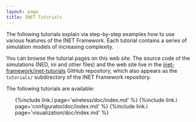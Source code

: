 ```yaml
---
layout: page
title: INET Tutorials
---
```


The following tutorials explain via step-by-step examples how to use various features 
of the INET Framework. Each tutorial contains a series of simulation models of 
increasing complexity.

You can browse the tutorial pages on this web site. The source code of the simulations 
(NED, ini and other files) and the web site live in the 
[inet-framework/inet-tutorials](https://github.com/inet-framework/inet-tutorials) 
GitHub repository, which also appears as the `tutorials/` subdirectory
of the INET Framework repository.

The following tutorials are available:
<ul>
{%include link.i page='wireless/doc/index.md' %}
{%include link.i page='configurator/doc/index.md' %}
{%include link.i page='visualization/doc/index.md' %}
</ul>
